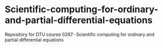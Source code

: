 # Scientific-computing-for-ordinary-and-partial-differential-equations
Repository for DTU course 0287- Scientific computing for ordinary and partial differential equations

